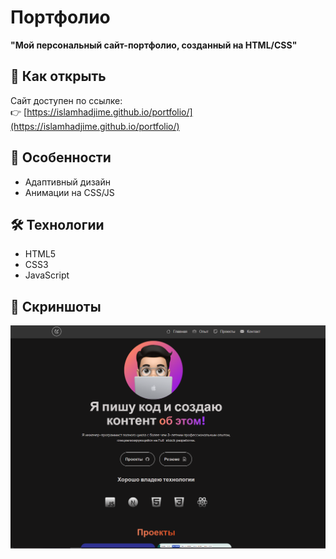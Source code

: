 # Портфолио 


**"Мой персональный сайт-портфолио, созданный на HTML/CSS"**  

## 🚀 Как открыть  
Сайт доступен по ссылке:  
👉 [https://islamhadjime.github.io/portfolio/](https://islamhadjime.github.io/portfolio/)  

## 📌 Особенности  
- Адаптивный дизайн  
- Анимации на CSS/JS  

## 🛠 Технологии  
- HTML5  
- CSS3  
- JavaScript 

## 📸 Скриншоты  
![Alt-текст](https://github.com/islamhadjime/portfolio/blob/main/img/PORT.png  "portfolio")

